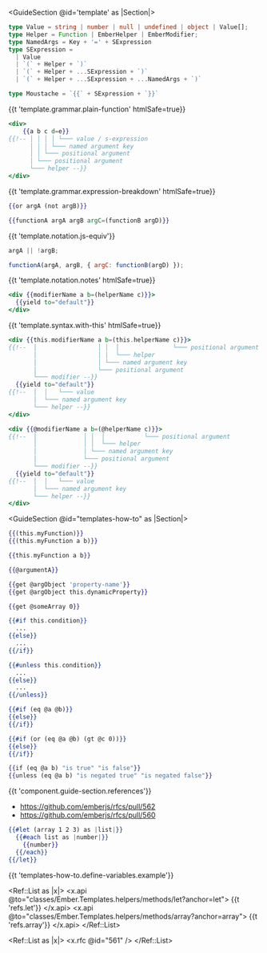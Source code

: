 <GuideSection @id='template' as |Section|>
  <Section @id='grammar'>

```typescript
type Value = string | number | null | undefined | object | Value[];
type Helper = Function | EmberHelper | EmberModifier;
type NamedArgs = Key + '=' + SExpression
type SExpression =
  | Value
  | `(` + Helper + `)`
  | `(` + Helper + ...SExpression + `)`
  | `(` + Helper + ...SExpression + ...NamedArgs + `)`

type Moustache = `{{` + SExpression + `}}`
```

  <p>{{t 'template.grammar.plain-function' htmlSafe=true}}</p>

```hbs
<div>
    {{a b c d=e}}
{{!-- │ │ │ │ └─── value / s-expression
      │ │ │ └─── named argument key
      │ │ └─── positional argument
      │ └─── positional argument
      └─── helper --}}
</div>
```

  <p>{{t 'template.grammar.expression-breakdown' htmlSafe=true}}</p>

  </Section>

  <Section @id='notation'>

```hbs
{{or argA (not argB)}}

{{functionA argA argB argC=(functionB argD)}}
```

  <p>{{t 'template.notation.js-equiv'}}</p>

```js
argA || !argB;

functionA(argA, argB, { argC: functionB(argD) });
```

  <p>{{t 'template.notation.notes' htmlSafe=true}}</p>

  </Section>

  <Section @id='syntax'>

```hbs
<div {{modifierName a b=(helperName c)}}>
  {{yield to="default"}}
</div>
```

  <p>{{t 'template.syntax.with-this' htmlSafe=true}}</p>

```hbs
<div {{this.modifierName a b=(this.helperName c)}}>
{{!--  │                 │ │  │               └─── positional argument
       │                 │ │  └─── helper
       │                 │ └─── named argument key
       │                 └─── positional argument
       └─── modifier --}}
  {{yield to="default"}}
{{!--  │  │   └─── value
       │  └─── named argument key
       └─── helper --}}
</div>

<div {{@modifierName a b=(@helperName c)}}>
{{!--  │             │ │  │           └─── positional argument
       │             │ │  └─── helper
       │             │ └─── named argument key
       │             └─── positional argument
       └─── modifier --}}
  {{yield to="default"}}
{{!--  │  │   └─── value
       │  └─── named argument key
       └─── helper --}}
</div>
```

  </Section>
</GuideSection>

<GuideSection @id="templates-how-to" as |Section|>
  <Section @id="iterate">
    <Editable @path="templates-how-to/iterate/code/index.gjs" height="400px" />
    <Editable @path="templates-how-to/iterate/code/keyed.gjs" />
  </Section>

  <Section @id="invoke-function">

```hbs
{{(this.myFunction)}}
{{(this.myFunction a b)}}
```

```hbs
{{this.myFunction a b}}
```

  </Section>

  <Section @id="access-properties">

```hbs
{{@argumentA}}
```

```hbs
{{get @argObject 'property-name'}}
{{get @argObject this.dynamicProperty}}
```

  </Section>

  <Section @id="access-array-indices">

```hbs
{{get @someArray 0}}
```

  </Section>

  <Section @id="conditions">

```hbs
{{#if this.condition}}
  ...
{{else}}
  ...
{{/if}}
```

```hbs
{{#unless this.condition}}
  ...
{{else}}
  ...
{{/unless}}
```

```hbs
{{#if (eq @a @b)}}
{{else}}
{{/if}}
```

```hbs
{{#if (or (eq @a @b) (gt @c 0))}}
{{else}}
{{/if}}
```

```hbs
{{if (eq @a b) "is true" "is false"}}
{{unless (eq @a b) "is negated true" "is negated false"}}
```

{{t 'component.guide-section.references'}}
 - https://github.com/emberjs/rfcs/pull/562
 - https://github.com/emberjs/rfcs/pull/560


  </Section>

  <Section @id="define-variables" as |t|>

```hbs
{{#let (array 1 2 3) as |list|}}
  {{#each list as |number|}}
    {{number}}
  {{/each}}
{{/let}}
```

{{t 'templates-how-to.define-variables.example'}}


<Ref::List as |x|>
  <x.api @to="classes/Ember.Templates.helpers/methods/let?anchor=let">
    {{t 'refs.let'}}
  </x.api>
  <x.api @to="classes/Ember.Templates.helpers/methods/array?anchor=array">
    {{t 'refs.array'}}
  </x.api>
</Ref::List>

  </Section>

  <Section @id="math">

<Ref::List as |x|>
  <x.rfc @id="561" />
</Ref::List>

  </Section>

</GuideSection>
